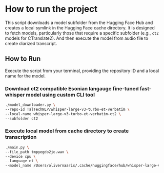 # How to run the project

This script downloads a model subfolder from the Hugging Face Hub and creates a local symlink in the Hugging Face cache directory. It is designed to fetch models, particularly those that require a specific subfolder (e.g., `ct2` models for CTranslate2).
And then execute the model from audio file to create diarized transcript.

## How to Run

Execute the script from your terminal, providing the repository ID and a local name for the model.

### Download ct2 compatible Esonian langauge fine-tuned fast-whisper model using custom CLI tool

```bash
./model_downloader.py \
--repo-id TalTechNLP/whisper-large-v3-turbo-et-verbatim \
--local-name whisper-large-v3-turbo-et-verbatim-ct2 \
--subfolder ct2
```

### Execute local model from cache directory to create transcription
```bash
./main.py \
--file_path tmpyegdo2jo.wav \
--device cpu \
--language et \
--model_name /Users/olivernaaris/.cache/huggingface/hub/whisper-large-v3-turbo-et-verbatim-ct2/ct2
```
